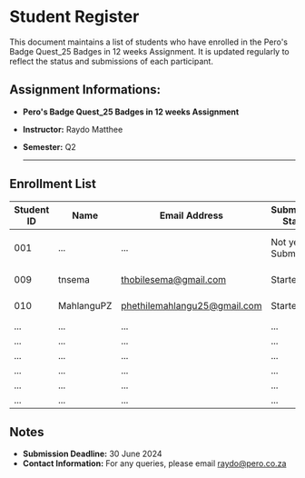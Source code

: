 # Student Register

This document maintains a list of students who have enrolled in the Pero's Badge Quest_25 Badges in 12 weeks Assignment. It is updated regularly to reflect the status and submissions of each participant.

## Assignment Informations:

- **Pero's Badge Quest_25 Badges in 12 weeks Assignment**
- **Instructor:** Raydo Matthee
- **Semester:** Q2

  ---

## Enrollment List

| Student ID | Name                | Email Address             | Submission Status | Project Link                                   |
|------------|---------------------|---------------------------|-------------------|------------------------------------------------|
| 001        | ...                 | ...                       | Not yet Submitted | [Link to GitHub repo](https://github.com)      |
| 009        | tnsema              | thobilesema@gmail.com     | Started           | [Thobile Credly](https://www.credly.com/users/thobile-sema) |
| 010        | MahlanguPZ          | phethilemahlangu25@gmail.com | Started        | [Phethile Credly](https://www.credly.com/users/phethile-mahlangu) |
| ...        | ...                 | ...                       | ...               | ...                                            |
| ...        | ...                 | ...                       | ...               | ...                                            |
| ...        | ...                 | ...                       | ...               | ...                                            |
| ...        | ...                 | ...                       | ...               | ...                                            |
| ...        | ...                 | ...                       | ...               | ...                                            |
| ...        | ...                 | ...                       | ...               | ...                                            |

## Notes
- **Submission Deadline:** 30 June 2024
- **Contact Information:** For any queries, please email raydo@pero.co.za

